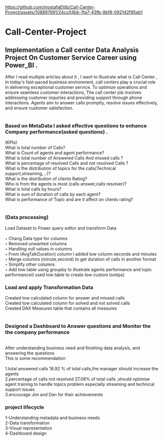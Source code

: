 

https://github.com/mostafaEltib/Call-Center-Project/assets/108897691/24cc04bb-1fa7-43fb-9bf8-092142f95eb1


# Call-Center-Project
## Implementation a Call center Data Analysis Project On Customer Service Career using Power_BI .


After I read multiple articles about it , I want to Illustrate what is Call Center ,
In today's fast-paced business environment, call centers play a crucial role in delivering exceptional customer service. To optimize operations and ensure seamless customer interactions,
The call center job involves addressing customer inquiries and providing support through phone interactions. Agents aim to answer calls promptly, resolve issues effectively, and ensure customer satisfaction.
<br />
<br />

### Based on MetaData I asked effective questions to enhance Company performance(asked questions) .


(KPIs)<br />
What is  total number of Calls?<br />
What is Count of agents and agent performance?<br />
What is  total number of  Answered Calls And missed calls ?<br />
What is  percentage of resolved Calls and not resolved Calls ?<br />
What is the distribution of topics for the calls(Technical support,streaming,…)?<br />
What is the distribution of clients Rating?<br />
Who is from the agents  is most (calls answer,calls resolver)?<br />
What is total calls  by hours?<br />
What is sum of duration of calls by  each agent?<br />
What is performance of Topic and are it affect on clients rating?<br />
<br />

### (Data processing)

Load Dataset to Power query editor and transform Data<br />
<br />
 ◦ Chang Data type for columns<br />
 ◦ Removed unwanted columns<br /> 
 ◦ Handling null values in columns<br /> 
 ◦ From (AvgTalkDuration) column I added tow column seconds and minutes<br /> 
 ◦ Merge columns (minute,second) to get duration of calls in another format<br />
 ◦ Simplify other columns<br />
 ◦ Add tow table using groupby to illustrate agents performance and topic performance(I used tow table to create tow custom tootips)<br />

### Load and apply Transformation Data
Created tow calculated column for answer and missed calls<br /> 
Created tow calculated column for solved and not solved calls<br />
Created DAX Measures table that contains all measures<br />
 <br />
### Designed a Dashboard to Answer questions and Monitor the the company performance<br /> 
<br />
After understanding business need and finishing data analysis,
and answering  the questions<br /> 
This is some recommendation <br />
<br />
1.total answered calls 18.92 % of total calls,the manager should increase the agents <br />
2.percentage of calls not resolved 27.08% of total calls ,should optimise agent training to handle topics problem  especially streaming and technical support issues <br />
3.encourage Jim and Dan for their achievements <br />

### project lifecycle 
1-Understanding metadata and business needs <br />
2-Data transformation <br />
3-Visual representation <br />
4-Dashboard design

